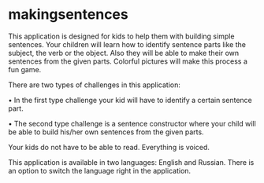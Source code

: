 # makingsentences

This application is designed for kids to help them with building simple sentences. Your children will learn how to identify sentence parts like the subject, the verb or the object. Also they will be able to make their own sentences from the given parts. Colorful pictures will make this process a fun game.

There are two types of challenges in this application:

• In the first type challenge your kid will have to identify a certain sentence part.

• The second type challenge is a sentence constructor where your child will be able to build his/her own sentences from the given parts.

Your kids do not have to be able to read. Everything is voiced.

This application is available in two languages: English and Russian. There is an option to switch the language right in the application.
